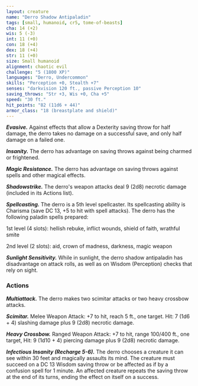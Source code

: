 ```yaml
---
layout: creature
name: "Derro Shadow Antipaladin"
tags: [small, humanoid, cr5, tome-of-beasts]
cha: 14 (+2)
wis: 5 (-3)
int: 11 (+0)
con: 18 (+4)
dex: 18 (+4)
str: 11 (+0)
size: Small humanoid
alignment: chaotic evil
challenge: "5 (1800 XP)"
languages: "Derro, Undercommon"
skills: "Perception +0, Stealth +7"
senses: "darkvision 120 ft., passive Perception 10"
saving_throws: "Str +3, Wis +0, Cha +5"
speed: "30 ft."
hit_points: "82 (11d6 + 44)"
armor_class: "18 (breastplate and shield)"
---
```


***Evasive.*** Against effects that allow a Dexterity saving throw for half damage, the derro takes no damage on a successful save, and only half damage on a failed one.

***Insanity.*** The derro has advantage on saving throws against being charmed or frightened.

***Magic Resistance.*** The derro has advantage on saving throws against spells and other magical effects.

***Shadowstrike.*** The derro's weapon attacks deal 9 (2d8) necrotic damage (included in its Actions list).

***Spellcasting.*** The derro is a 5th level spellcaster. Its spellcasting ability is Charisma (save DC 13, +5 to hit with spell attacks). The derro has the following paladin spells prepared:

1st level (4 slots): hellish rebuke, inflict wounds, shield of faith, wrathful smite

2nd level (2 slots): aid, crown of madness, darkness, magic weapon

***Sunlight Sensitivity.*** While in sunlight, the derro shadow antipaladin has disadvantage on attack rolls, as well as on Wisdom (Perception) checks that rely on sight.

### Actions

***Multiattack.*** The derro makes two scimitar attacks or two heavy crossbow attacks.

***Scimitar.*** Melee Weapon Attack: +7 to hit, reach 5 ft., one target. Hit: 7 (1d6 + 4) slashing damage plus 9 (2d8) necrotic damage.

***Heavy Crossbow.*** Ranged Weapon Attack: +7 to hit, range 100/400 ft., one target, Hit: 9 (1d10 + 4) piercing damage plus 9 (2d8) necrotic damage.

***Infectious Insanity (Recharge 5-6).*** The derro chooses a creature it can see within 30 feet and magically assaults its mind. The creature must succeed on a DC 13 Wisdom saving throw or be affected as if by a confusion spell for 1 minute. An affected creature repeats the saving throw at the end of its turns, ending the effect on itself on a success.

